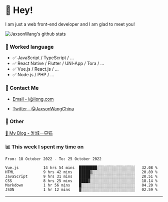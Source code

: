 # 👋 Hey!

I am just a web front-end developer and I am glad to meet you!

![JaxsonWang's github stats](https://github-readme-stats.vercel.app/api?username=JaxsonWang&&show_icons=true&&title_color=1abc9c&&icon_color=1abc9c)


### 📝 Worked language

- ✅ JavaScript / TypeScript / ...
- ✅ React Native / Flutter / UNI-App / Tora / ...
- ✅ Vue.js / React.js / ...
- ✅ Node.js / PHP / ...

### 📮 Contact Me

- [Email - i@iiong.com](mailto:i@iiong.com)

- [Twitter - @JaxsonWangChina](https://twitter.com/JaxsonWangChina)

### 🤪 Other

[📌 My Blog - 淮城一只猫](https://iiong.com)

### 📊 This week I spent my time on

<!--START_SECTION:waka-->

```text
From: 18 October 2022 - To: 25 October 2022

Vue.js           14 hrs 54 mins  ████████░░░░░░░░░░░░░░░░░   32.08 %
HTML             9 hrs 42 mins   █████▒░░░░░░░░░░░░░░░░░░░   20.89 %
JavaScript       9 hrs 31 mins   █████░░░░░░░░░░░░░░░░░░░░   20.51 %
CSS              8 hrs 25 mins   ████▓░░░░░░░░░░░░░░░░░░░░   18.14 %
Markdown         1 hr 56 mins    █░░░░░░░░░░░░░░░░░░░░░░░░   04.20 %
JSON             1 hr 12 mins    ▓░░░░░░░░░░░░░░░░░░░░░░░░   02.59 %
```

<!--END_SECTION:waka-->

---
